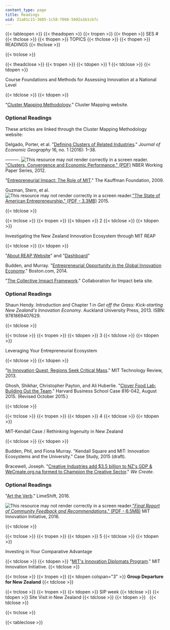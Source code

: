 ```yaml
---
content_type: page
title: Readings
uid: 31a01c15-3685-1c58-f068-5602a1b1cb7c
---
```


{{< tableopen >}}
{{< theadopen >}}
{{< tropen >}}
{{< thopen >}}
SES #
{{< thclose >}}
{{< thopen >}}
TOPICS
{{< thclose >}}
{{< thopen >}}
READINGS
{{< thclose >}}

{{< trclose >}}

{{< theadclose >}}
{{< tropen >}}
{{< tdopen >}}
1
{{< tdclose >}}
{{< tdopen >}}


Course Foundations and Methods for Assessing Innovation at a National Level


{{< tdclose >}}
{{< tdopen >}}


"[Cluster Mapping Methodology](http://clustermapping.us/content/cluster-mapping-methodology)." Cluster Mapping website.

### Optional Readings

These articles are linked through the Cluster Mapping Methodology website:

Delgado, Porter, et al. "[Defining Clusters of Related Industries](http://dx.doi.org/10.1093/jeg/lbv017)." _Journal of Economic Geography_ 16, no. 1 (2016): 1–38.

———. ![This resource may not render correctly in a screen reader.](/images/inacessible.gif)["Clusters, Convergence and Economic Performance." (PDF)](http://dx.doi.org/10.3386/w18250) NBER Working Paper Series, 2012.

"[Entrepreneurial Impact: The Role of MIT](http://www.kauffman.org/what-we-do/research/2009/08/entrepreneurial-impact-the-role-of-mit)." The Kauffman Foundation, 2009.

Guzman, Stern, et al. ![This resource may not render correctly in a screen reader.](/images/inacessible.gif)["The State of American Entrepreneurship." (PDF - 3.3MB)](http://dx.doi.org/10.3386/w22095) 2015.


{{< tdclose >}}

{{< trclose >}}
{{< tropen >}}
{{< tdopen >}}
2
{{< tdclose >}}
{{< tdopen >}}


Investigating the New Zealand Innovation Ecosystem through MIT REAP


{{< tdclose >}}
{{< tdopen >}}


"[About REAP Website](http://reap.mit.edu/about/)" and "[Dashboard](http://reap.mit.edu/dashboard/)"

Budden, and Murray. "[Entrepreneurial Opportunity in the Global Innovation Economy](http://archive.boston.com/business/blogs/global-business-hub/2014/01/greater_boston_1.html)." Boston.com, 2014.

"[The Collective Impact Framework](https://enm.org.nz/application/files/5714/2370/3141/The_Collective_Impact_Framework-Part_B-Biodiversity-Example.pdf)." Collaboration for Impact beta site.

### Optional Readings

Shaun Hendy. Introduction and Chapter 1 in _Get off the Grass: Kick-starting New Zealand's Innovation Economy_. Auckland University Press, 2013. ISBN: 9781869407629.


{{< tdclose >}}

{{< trclose >}}
{{< tropen >}}
{{< tdopen >}}
3
{{< tdclose >}}
{{< tdopen >}}


Leveraging Your Entrepreneurial Ecosystem


{{< tdclose >}}
{{< tdopen >}}


"[In Innovation Quest, Regions Seek Critical Mass](https://www.technologyreview.com/s/516501/in-innovation-quest-regions-seek-critical-mass/)." MIT Technology Review, 2013.

Ghosh, Shikhar, Christopher Payton, and Ali Huberlie. "[Clover Food Lab: Building Out the Team](https://hbr.org/product/Clover-Food-Lab--Building/an/816042-PDF-ENG)." Harvard Business School Case 816-042, August 2015. (Revised October 2015.)


{{< tdclose >}}

{{< trclose >}}
{{< tropen >}}
{{< tdopen >}}
4
{{< tdclose >}}
{{< tdopen >}}


MIT-Kendall Case / Rethinking Ingenuity in New Zealand


{{< tdclose >}}
{{< tdopen >}}


Budden, Phil, and Fiona Murray. "Kendall Square and MIT: Innovation Ecosystems and the University." Case Study, 2015 (draft).

Bracewell, Joseph. "[Creative Industries add $3.5 billion to NZ's GDP & WeCreate.org.na formed to Champion the Creative Sector](http://wecreate.org.nz/427/)." _We Create_.

### Optional Readings

"[Art the Verb](http://limeshift.com/art-the-verb)." LimeShift, 2016.

![This resource may not render correctly in a screen reader.](/images/inacessible.gif)["_Final Report of Community Feedback and Recommendations_." (PDF - 6.5MB)](http://innovation.mit.edu/assets/MIT-Innovation-Initiative-Final-Report-Jan-2016.pdf) MIT Innovation Initiative, 2016.


{{< tdclose >}}

{{< trclose >}}
{{< tropen >}}
{{< tdopen >}}
5
{{< tdclose >}}
{{< tdopen >}}


Investing in Your Comparative Advantage


{{< tdclose >}}
{{< tdopen >}}
"[MIT's Innovation Diplomats Program](http://innovation.mit.edu/education-practice/innovation-diplomats/)." MIT Innovation Initiative.
{{< tdclose >}}

{{< trclose >}}
{{< tropen >}}
{{< tdopen colspan="3" >}}
**Group Departure for New Zealand**
{{< tdclose >}}

{{< trclose >}}
{{< tropen >}}
{{< tdopen >}}
SIP week
{{< tdclose >}}
{{< tdopen >}}
Site Visit in New Zealand
{{< tdclose >}}
{{< tdopen >}}
 
{{< tdclose >}}

{{< trclose >}}

{{< tableclose >}}